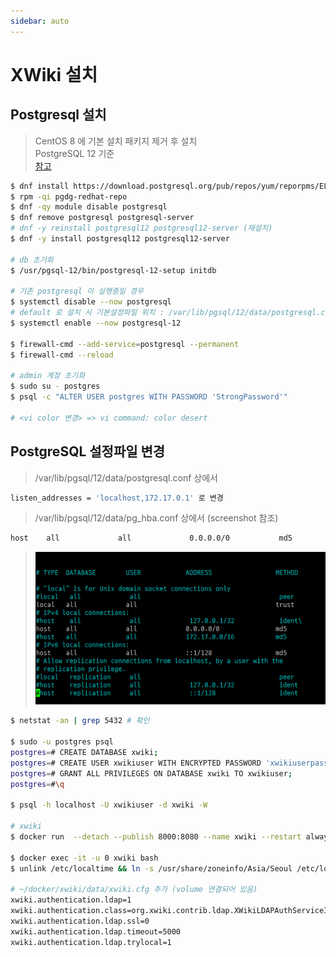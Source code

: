 ```yaml
---
sidebar: auto
---
```


# XWiki 설치

## Postgresql 설치

> CentOS 8 에 기본 설치 패키지 제거 후 설치  
> PostgreSQL 12 기준  
> [참고](https://computingforgeeks.com/how-to-install-postgresql-12-on-centos-7/)

```bash
$ dnf install https://download.postgresql.org/pub/repos/yum/reporpms/EL-8-x86_64/pgdg-redhat-repo-latest.noarch.rpm
$ rpm -qi pgdg-redhat-repo
$ dnf -qy module disable postgresql
$ dnf remove postgresql postgresql-server
# dnf -y reinstall postgresql12 postgresql12-server (재설치)
$ dnf -y install postgresql12 postgresql12-server

# db 초기화
$ /usr/pgsql-12/bin/postgresql-12-setup initdb

# 기존 postgresql 이 실행중일 경우
$ systemctl disable --now postgresql
# default 로 설치 시 기본설정파일 위치 : /var/lib/pgsql/12/data/postgresql.conf
$ systemctl enable --now postgresql-12

$ firewall-cmd --add-service=postgresql --permanent
$ firewall-cmd --reload

# admin 계정 초기화
$ sudo su - postgres
$ psql -c "ALTER USER postgres WITH PASSWORD 'StrongPassword'"

# <vi color 변경> => vi command: color desert
```

## PostgreSQL 설정파일 변경

> /var/lib/pgsql/12/data/postgresql.conf 상에서

```bash
listen_addresses = 'localhost,172.17.0.1' 로 변경
```

> /var/lib/pgsql/12/data/pg_hba.conf 상에서 (screenshot 참조)

```bash
host    all             all             0.0.0.0/0           md5
```

> ![current config](./image/pg_hba.cfg.png)

```bash
$ netstat -an | grep 5432 # 확인

$ sudo -u postgres psql
postgres=# CREATE DATABASE xwiki;
postgres=# CREATE USER xwikiuser WITH ENCRYPTED PASSWORD 'xwikiuserpassword';
postgres=# GRANT ALL PRIVILEGES ON DATABASE xwiki TO xwikiuser;
postgres=#\q

$ psql -h localhost -U xwikiuser -d xwiki -W

# xwiki
$ docker run  --detach --publish 8000:8080 --name xwiki --restart always --volume /home/shockz/docker/xwiki/data:/usr/local/xwiki/data -e "DB_USER=xwikiuser" -e "DB_PASSWORD=xwikiuserpassword" -e "DB_DATABASE=xwiki" -e "DB_HOST=172.17.0.1" xwiki:stable-postgres

$ docker exec -it -u 0 xwiki bash
$ unlink /etc/localtime && ln -s /usr/share/zoneinfo/Asia/Seoul /etc/localtime # in xwiki shell

# ~/docker/xwiki/data/xwiki.cfg 추가 (volume 연결되어 있음)
xwiki.authentication.ldap=1
xwiki.authentication.class=org.xwiki.contrib.ldap.XWikiLDAPAuthServiceImpl
xwiki.authentication.ldap.ssl=0
xwiki.authentication.ldap.timeout=5000
xwiki.authentication.ldap.trylocal=1
```
